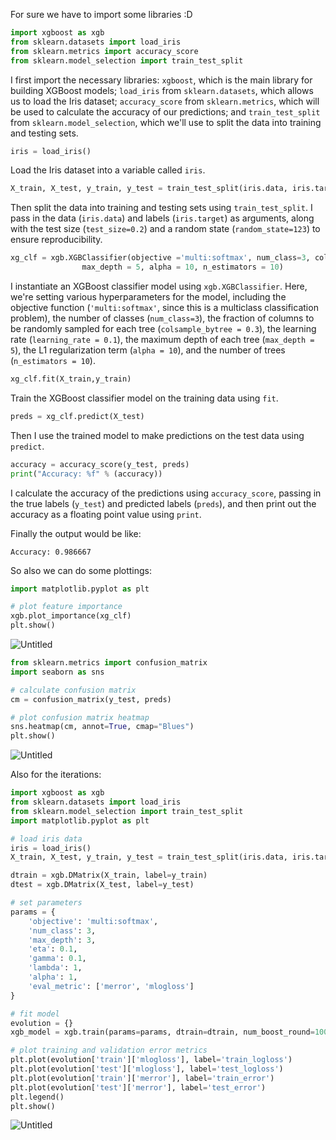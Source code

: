 For sure we have to import some libraries :D
```python
import xgboost as xgb
from sklearn.datasets import load_iris
from sklearn.metrics import accuracy_score
from sklearn.model_selection import train_test_split
```

I first import the necessary libraries: `xgboost`, which is the main library for building XGBoost models; `load_iris` from `sklearn.datasets`, which allows us to load the Iris dataset; `accuracy_score` from `sklearn.metrics`, which will be used to calculate the accuracy of our predictions; and `train_test_split` from `sklearn.model_selection`, which we'll use to split the data into training and testing sets.

```python
iris = load_iris()
```
Load the Iris dataset into a variable called `iris`.

```python
X_train, X_test, y_train, y_test = train_test_split(iris.data, iris.target, test_size=0.2, random_state=123)
```

Then split the data into training and testing sets using `train_test_split`. I pass in the data (`iris.data`) and labels (`iris.target`) as arguments, along with the test size (`test_size=0.2`) and a random state (`random_state=123`) to ensure reproducibility.

```python
xg_clf = xgb.XGBClassifier(objective ='multi:softmax', num_class=3, colsample_bytree = 0.3, learning_rate = 0.1,
                max_depth = 5, alpha = 10, n_estimators = 10)
```

I instantiate an XGBoost classifier model using `xgb.XGBClassifier`. Here, we're setting various hyperparameters for the model, including the objective function (`'multi:softmax'`, since this is a multiclass classification problem), the number of classes (`num_class=3`), the fraction of columns to be randomly sampled for each tree (`colsample_bytree = 0.3`), the learning rate (`learning_rate = 0.1`), the maximum depth of each tree (`max_depth = 5`), the L1 regularization term (`alpha = 10`), and the number of trees (`n_estimators = 10`).

```python
xg_clf.fit(X_train,y_train)
```

Train the XGBoost classifier model on the training data using `fit`.

```python
preds = xg_clf.predict(X_test)
```
Then I use the trained model to make predictions on the test data using `predict`.

```python
accuracy = accuracy_score(y_test, preds)
print("Accuracy: %f" % (accuracy))
```

I calculate the accuracy of the predictions using `accuracy_score`, passing in the true labels (`y_test`) and predicted labels (`preds`), and then print out the accuracy as a floating point value using `print`.


Finally the output would be like:

`Accuracy: 0.986667`

So also we can do some plottings:

```python
import matplotlib.pyplot as plt

# plot feature importance
xgb.plot_importance(xg_clf)
plt.show()
```

![Untitled](https://user-images.githubusercontent.com/109058050/230643400-8953c53e-9032-401f-acaa-be906c5d9a09.png)



```python
from sklearn.metrics import confusion_matrix
import seaborn as sns

# calculate confusion matrix
cm = confusion_matrix(y_test, preds)

# plot confusion matrix heatmap
sns.heatmap(cm, annot=True, cmap="Blues")
plt.show()
```

![Untitled](https://user-images.githubusercontent.com/109058050/230643438-88d382c1-686c-453a-b8fa-58641b97a208.png)

Also for the iterations:

```python
import xgboost as xgb
from sklearn.datasets import load_iris
from sklearn.model_selection import train_test_split
import matplotlib.pyplot as plt

# load iris data
iris = load_iris()
X_train, X_test, y_train, y_test = train_test_split(iris.data, iris.target, test_size=0.2)

dtrain = xgb.DMatrix(X_train, label=y_train)
dtest = xgb.DMatrix(X_test, label=y_test)

# set parameters
params = {
    'objective': 'multi:softmax',
    'num_class': 3,
    'max_depth': 3,
    'eta': 0.1,
    'gamma': 0.1,
    'lambda': 1,
    'alpha': 1,
    'eval_metric': ['merror', 'mlogloss']
}

# fit model
evolution = {}
xgb_model = xgb.train(params=params, dtrain=dtrain, num_boost_round=100, evals=[(dtrain, 'train'), (dtest, 'test')], evals_result=evolution)

# plot training and validation error metrics
plt.plot(evolution['train']['mlogloss'], label='train_logloss')
plt.plot(evolution['test']['mlogloss'], label='test_logloss')
plt.plot(evolution['train']['merror'], label='train_error')
plt.plot(evolution['test']['merror'], label='test_error')
plt.legend()
plt.show()
```

![Untitled](https://user-images.githubusercontent.com/109058050/230643468-e600f35c-7e0f-4407-9933-396d2085a192.png)


